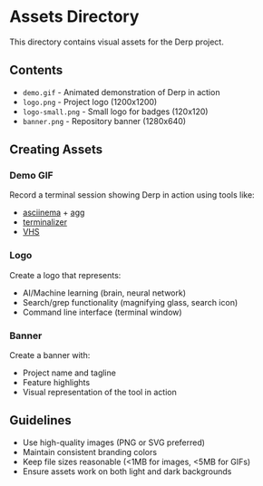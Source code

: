 # Assets Directory

This directory contains visual assets for the Derp project.

## Contents

- `demo.gif` - Animated demonstration of Derp in action
- `logo.png` - Project logo (1200x1200)
- `logo-small.png` - Small logo for badges (120x120)
- `banner.png` - Repository banner (1280x640)

## Creating Assets

### Demo GIF
Record a terminal session showing Derp in action using tools like:
- [asciinema](https://asciinema.org/) + [agg](https://github.com/asciinema/agg)
- [terminalizer](https://terminalizer.com/)
- [VHS](https://github.com/charmbracelet/vhs)

### Logo
Create a logo that represents:
- AI/Machine learning (brain, neural network)
- Search/grep functionality (magnifying glass, search icon)
- Command line interface (terminal window)

### Banner
Create a banner with:
- Project name and tagline
- Feature highlights
- Visual representation of the tool in action

## Guidelines

- Use high-quality images (PNG or SVG preferred)
- Maintain consistent branding colors
- Keep file sizes reasonable (<1MB for images, <5MB for GIFs)
- Ensure assets work on both light and dark backgrounds
